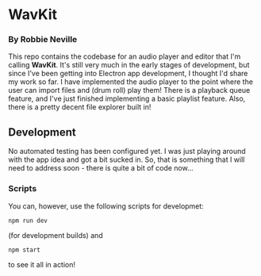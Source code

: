# WavKit
### By Robbie Neville

This repo contains the codebase for an audio player and editor that I'm calling **WavKit**.
It's still very much in the early stages of development, but since I've been getting into
Electron app development, I thought I'd share my work so far. I have implemented the
audio player to the point where the user can import files and (drum roll) play them! There is
a playback queue feature, and I've just finished implementing a basic playlist feature. 
Also, there is a pretty decent file explorer built in!

## Development

No automated testing has been configured yet. I was just playing around with the app idea
and got a bit sucked in. So, that is something that I will need to address soon - there is
quite a bit of code now...

### Scripts

You can, however, use the following scripts for developmet:

```
npm run dev
```

(for development builds) and 

```
npm start
```

to see it all in action!